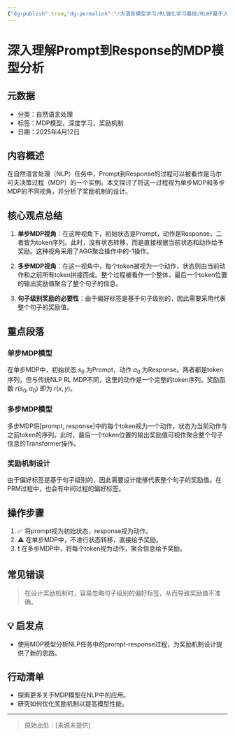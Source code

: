 ```yaml
---
{"dg-publish":true,"dg-permalink":"/大语言模型学习/RL强化学习基础/RLHF基于人类反馈的强化学习/LLM对齐下的RLHF+PPO/深入理解Prompt到Response的MDP模型分析","dg-home":false,"dg-description":"在此输入笔记的描述","dg-hide":false,"dg-hide-title":false,"dg-show-backlinks":true,"dg-show-local-graph":true,"dg-show-inline-title":true,"dg-pinned":false,"dg-passphrase":"在此输入访问密码","dg-enable-mathjax":false,"dg-enable-mermaid":false,"dg-enable-uml":false,"dg-note-icon":0,"dg-enable-dataview":false,"tags":["NLP"],"permalink":"/大语言模型学习/RL强化学习基础/RLHF基于人类反馈的强化学习/LLM对齐下的RLHF+PPO/深入理解Prompt到Response的MDP模型分析/","dgShowBacklinks":true,"dgShowLocalGraph":true,"dgShowInlineTitle":true,"dgPassFrontmatter":true,"noteIcon":0,"created":"2025-04-16T21:10:16.168+08:00","updated":"2025-04-16T21:10:35.236+08:00"}
---
```




# 深入理解Prompt到Response的MDP模型分析

## 元数据
- 分类：自然语言处理
- 标签：MDP模型，深度学习，奖励机制
- 日期：2025年4月12日


## 内容概述
在自然语言处理（NLP）任务中，Prompt到Response的过程可以被看作是马尔可夫决策过程（MDP）的一个实例。本文探讨了将这一过程视为单步MDP和多步MDP的不同视角，并分析了奖励机制的设计。


## 核心观点总结
1. **单步MDP视角**：在这种视角下，初始状态是Prompt，动作是Response，二者皆为token序列。此时，没有状态转移，而是直接根据当前状态和动作给予奖励。这种视角采用了AGG聚合操作中的-1操作。

2. **多步MDP视角**：在这一视角中，每个token被视为一个动作，状态则由当前动作和之前所有token拼接而成。整个过程被看作一个整体，最后一个token位置的输出奖励值聚合了整个句子的信息。

3. **句子级别奖励的必要性**：由于偏好标签是基于句子级别的，因此需要采用代表整个句子的奖励值。


## 重点段落

### 单步MDP模型
在单步MDP中，初始状态 $s_0$ 为Prompt，动作 $a_0$ 为Response。两者都是token序列，但与传统NLP RL MDP不同，这里的动作是一个完整的token序列。奖励函数 $r(s_0, a_0)$ 即为 $r(x, y)$。


### 多步MDP模型
多步MDP将[prompt, response]中的每个token视为一个动作，状态为当前动作与之前token的序列。此时，最后一个token位置的输出奖励值可视作聚合整个句子信息的Transformer操作。


### 奖励机制设计
由于偏好标签是基于句子级别的，因此需要设计能够代表整个句子的奖励值。在PRM过程中，也会有中间过程的偏好标签。


## 操作步骤
1. ✅ 将prompt视为初始状态，response视为动作。
2. ⚠ 在单步MDP中，不进行状态转移，直接给予奖励。
3. ❗ 在多步MDP中，将每个token视为动作，聚合信息给予奖励。


## 常见错误
> 在设计奖励机制时，容易忽略句子级别的偏好标签，从而导致奖励值不准确。


## 💡 启发点
- 使用MDP模型分析NLP任务中的prompt-response过程，为奖励机制设计提供了新的思路。


## 行动清单
- 探索更多关于MDP模型在NLP中的应用。
- 研究如何优化奖励机制以提高模型性能。

---

> 原始出处：[来源未提供]
